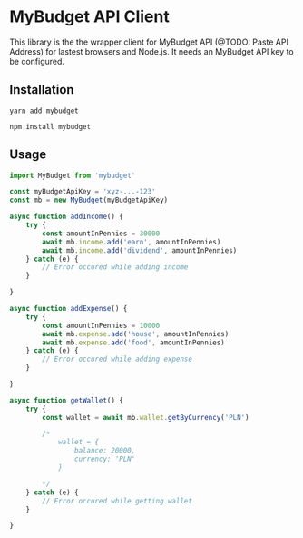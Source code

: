 # MyBudget API Client
This library is the the wrapper client for MyBudget API (@TODO: Paste API Address) for lastest browsers and Node.js. It needs an MyBudget API key to be configured.
## Installation
```
yarn add mybudget
```
```
npm install mybudget
```

## Usage
```javascript
import MyBudget from 'mybudget'

const myBudgetApiKey = 'xyz-...-123'
const mb = new MyBudget(myBudgetApiKey)

async function addIncome() {
    try {
        const amountInPennies = 30000
        await mb.income.add('earn', amountInPennies)
        await mb.income.add('dividend', amountInPennies)
    } catch (e) {
        // Error occured while adding income
    }

}

async function addExpense() {
    try {
        const amountInPennies = 10000
        await mb.expense.add('house', amountInPennies)
        await mb.expense.add('food', amountInPennies)
    } catch (e) {
        // Error occured while adding expense
    }

}

async function getWallet() {
    try {
        const wallet = await mb.wallet.getByCurrency('PLN')

        /*
            wallet = {
                balance: 20000,
                currency: 'PLN'
            }

        */
    } catch (e) {
        // Error occured while getting wallet
    }

}

```